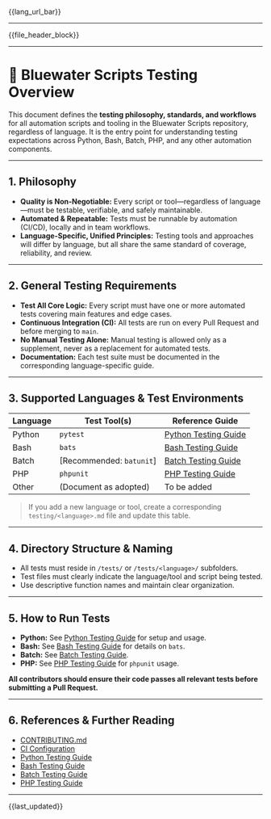 <!-- Language Navigation Bar (automated on commit) -->

{{lang\_url\_bar}}

---

<!-- File Header Metadata Block (automated on commit) -->

{{file\_header\_block}}

---

# 🧪 Bluewater Scripts Testing Overview

This document defines the **testing philosophy, standards, and workflows** for all automation scripts and tooling in the Bluewater Scripts repository, regardless of language.
It is the entry point for understanding testing expectations across Python, Bash, Batch, PHP, and any other automation components.

---

## 1. Philosophy

* **Quality is Non-Negotiable:**
  Every script or tool—regardless of language—must be testable, verifiable, and safely maintainable.
* **Automated & Repeatable:**
  Tests must be runnable by automation (CI/CD), locally and in team workflows.
* **Language-Specific, Unified Principles:**
  Testing tools and approaches will differ by language, but all share the same standard of coverage, reliability, and review.

---

## 2. General Testing Requirements

* **Test All Core Logic:**
  Every script must have one or more automated tests covering main features and edge cases.
* **Continuous Integration (CI):**
  All tests are run on every Pull Request and before merging to `main`.
* **No Manual Testing Alone:**
  Manual testing is allowed only as a supplement, never as a replacement for automated tests.
* **Documentation:**
  Each test suite must be documented in the corresponding language-specific guide.

---

## 3. Supported Languages & Test Environments

| Language | Test Tool(s)             | Reference Guide                     |
|----------|--------------------------|-------------------------------------|
| Python   | `pytest`                 | [Python Testing Guide](./python.md) |
| Bash     | `bats`                   | [Bash Testing Guide](./bash.md)     |
| Batch    | [Recommended: `batunit`] | [Batch Testing Guide](./batch.md)   |
| PHP      | `phpunit`                | [PHP Testing Guide](./php.md)       |
| Other    | (Document as adopted)    | To be added                         |

> If you add a new language or tool, create a corresponding `testing/<language>.md` file and update this table.

---

## 4. Directory Structure & Naming

* All tests must reside in `/tests/` or `/tests/<language>/` subfolders.
* Test files must clearly indicate the language/tool and script being tested.
* Use descriptive function names and maintain clear organization.

---

## 5. How to Run Tests

* **Python:**
  See [Python Testing Guide](./python.md) for setup and usage.
* **Bash:**
  See [Bash Testing Guide](./bash.md) for details on `bats`.
* **Batch:**
  See [Batch Testing Guide](./batch.md).
* **PHP:**
  See [PHP Testing Guide](./php.md) for `phpunit` usage.

**All contributors should ensure their code passes all relevant tests before submitting a Pull Request.**

---

## 6. References & Further Reading

* [CONTRIBUTING.md](/CONTRIBUTING.md)
* [CI Configuration](../../.github/workflows/)
* [Python Testing Guide](./python.md)
* [Bash Testing Guide](./bash.md)
* [Batch Testing Guide](./batch.md)
* [PHP Testing Guide](./php.md)

---

{{last_updated}}
